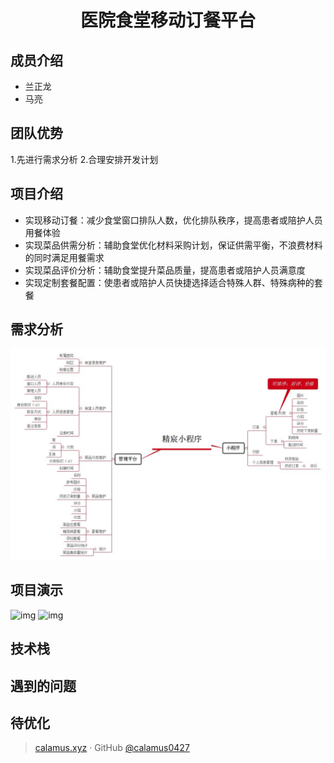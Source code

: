 <h1 align="center">医院食堂移动订餐平台
</h1>

## 成员介绍
- 兰正龙
- 马亮

## 团队优势
1.先进行需求分析
2.合理安排开发计划



## 项目介绍
-	实现移动订餐：减少食堂窗口排队人数，优化排队秩序，提高患者或陪护人员用餐体验
-	实现菜品供需分析：辅助食堂优化材料采购计划，保证供需平衡，不浪费材料的同时满足用餐需求
-	实现菜品评价分析：辅助食堂提升菜品质量，提高患者或陪护人员满意度
-	实现定制套餐配置：使患者或陪护人员快捷选择适合特殊人群、特殊病种的套餐


## 需求分析
![img](./img/精宸小程序.jpg)


## 项目演示
![img](http://pbsp6zdxi.bkt.clouddn.com/wechat.gif)
![img](http://pbsp6zdxi.bkt.clouddn.com/pcshow.gif)


## 技术栈


## 遇到的问题

## 待优化





> [calamus.xyz](https://calamus.xyz) · GitHub [@calamus0427](https://github.com/calamus0427) 